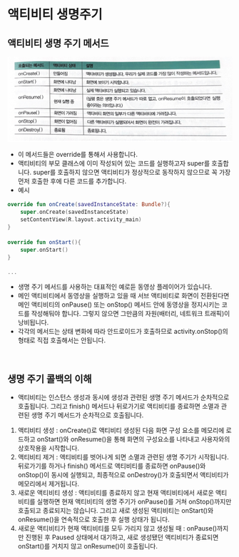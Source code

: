 # 액티비티 생명주기

## 액티비티 생명 주기 메서드

![android_lifecycle](./Image/android_lifecycle.PNG)

- 이 메서드들은 override를 통해서 사용합니다.
- 액티비티의 부모 클래스에 이미 작성되어 있는 코드를 실행하고자 super를 호출합니다. super를 호출하지 않으면 액티비티가 정상적으로 동작하지 않으므로 꼭 가장 먼저 호출한 후에 다른 코드를 추가합니다.
- 예시

```kotlin
override fun onCreate(savedInstanceState: Bundle?){
    super.onCreate(savedInstanceState)
    setContentView(R.layout.activity_main)
}

override fun onStart(){
    super.onStart()
}

...
```

- 생명 주기 메서드를 사용하는 대표적인 예로듣 동영상 플레이어가 있습니다.
- 메인 액티비티에서 동영상을 실행하고 있을 때 서브 액티비티로 화면이 전환된다면 메인 액티비티의 onPause() 또는 onStop() 메서드 안에 동영상을 정지시키는 코드를 작성해둬야 합니다. 그렇지 않으면 그만큼의 자원(배터리, 네트워크 트래픽)이 낭비됩니다.
- 각각의 메서드는 상태 변화에 따라 안드로이드가 호출하므로 activity.onStop()의 형태로 직접 호출해서는 안됩니다.

<br/>

## 생명 주기 콜백의 이해

- 액티비티는 인스턴스 생성과 동시에 생성과 관련된 생명 주기 메서드가 순차적으로 호출됩니다. 그리고 finish() 메서드나 뒤로가기로 액티비티를 종료하면 소멸과 관련된 생명 주기 메서드가 순차적으로 호출됩니다.

1. 액티비티 생성 : onCreate()로 액티비티 생성된 다음 화면 구성 요소를 메모리에 로드하고 onStart()와 onResume()을 통해 화면의 구성요소를 나타내고 사용자와의 상호작용을 시작합니다.
2. 액티비티 제거 : 액티비티를 벗어나게 되면 소멸과 관련된 생명 주기가 시작됩니다. 뒤로가기를 하거나 finish() 메서드로 액티비티를 종료하면 onPause()와 onStop()이 동시에 실행되고, 최종적으로 onDestroy()가 호출되면서 액티비티가 메모리에서 제거됩니다.
3. 새로운 액티비티 생성 : 액티비티를 종료하지 않고 현재 액티비티에서 새로운 액티비티를 실행하면 현재 액티비티의 생명 주기가 onPause()를 거쳐 onStop()까지만 호출되고 종료되지는 않습니다. 그리고 새로 생성된 액티비티는 onStart()와 onResume()을 연속적으로 호출한 후 실행 상태가 됩니다.
4. 새로운 액티비티가 현재 액티비티를 모두 가리지 않고 생성될 때 : onPause()까지만 진행된 후 Paused 상태에서 대기하고, 새로 생성됐던 액티비티가 종료되면 onStart()를 거치지 않고 onResume()이 호출됩니다.
